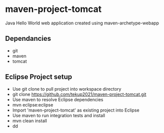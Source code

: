 
# maven-project-tomcat
Java Hello World web application created using maven-archetype-webapp


## Dependancies
* git
* maven
* tomcat

## Eclipse Project setup
* Use git clone to pull project into workspace directory
 * git clone https://github.com/tekup2021/maven-project-tomcat.git
* Use maven to resolve Eclipse dependencies
 * mvn eclipse:eclipse
* Import 'maven-project-tomcat' as existing project into Eclipse 
* Use maven to run integration tests and install
 * mvn clean install
 * dd

